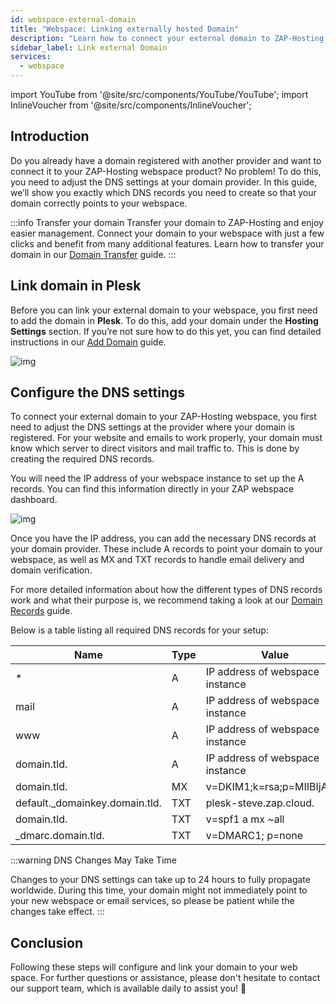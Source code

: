 ```yaml
---
id: webspace-external-domain
title: "Webspace: Linking externally hosted Domain"
description: "Learn how to connect your external domain to ZAP-Hosting webspace for seamless website and email functionality → Learn more now"
sidebar_label: Link external Domain
services:
  - webspace
---
```


import YouTube from '@site/src/components/YouTube/YouTube';
import InlineVoucher from '@site/src/components/InlineVoucher';



## Introduction

Do you already have a domain registered with another provider and want to connect it to your ZAP-Hosting webspace product? No problem! To do this, you need to adjust the DNS settings at your domain provider. In this guide, we’ll show you exactly which DNS records you need to create so that your domain correctly points to your webspace.

:::info Transfer your domain
Transfer your domain to ZAP-Hosting and enjoy easier management. Connect your domain to your webspace with just a few clicks and benefit from many additional features. Learn how to transfer your domain in our [Domain Transfer](domain-transfer.md) guide.
:::

<InlineVoucher />



## Link domain in Plesk

Before you can link your external domain to your webspace, you first need to add the domain in **Plesk**. To do this, add your domain under the **Hosting Settings** section. If you’re not sure how to do this yet, you can find detailed instructions in our [Add Domain](https://zap-hosting.com/guides/docs/webspace-adddomain) guide.

![img](https://screensaver01.zap-hosting.com/index.php/s/Kx7KDPEk3t6Tcbd/download)



## Configure the DNS settings

To connect your external domain to your ZAP-Hosting webspace, you first need to adjust the DNS settings at the provider where your domain is registered. For your website and emails to work properly, your domain must know which server to direct visitors and mail traffic to. This is done by creating the required DNS records.

You will need the IP address of your webspace instance to set up the A records. You can find this information directly in your ZAP webspace dashboard. 

![img](https://screensaver01.zap-hosting.com/index.php/s/DzpqenW4FwP6fbf/download)

Once you have the IP address, you can add the necessary DNS records at your domain provider. These include A records to point your domain to your webspace, as well as MX and TXT records to handle email delivery and domain verification.

For more detailed information about how the different types of DNS records work and what their purpose is, we recommend taking a look at our [Domain Records](domain-records.md) guide.

Below is a table listing all required DNS records for your setup:

| Name                           | Type | Value                           | TTL  | Prio |
| ------------------------------ | ---- | ------------------------------- | ---- | ---- |
| *                              | A    | IP address of webspace instance | 3600 | 0    |
| mail                           | A    | IP address of webspace instance | 3600 | 0    |
| www                            | A    | IP address of webspace instance | 3600 | 0    |
| domain.tld.                    | A    | IP address of webspace instance | 3600 | 0    |
| domain.tld.                    | MX   | v=DKIM1;k=rsa;p=MIIBIjA......   | 3600 | 10   |
| default._domainkey.domain.tld. | TXT  | plesk-steve.zap.cloud.          | 3600 | 0    |
| domain.tld.                    | TXT  | v=spf1 a mx ~all                | 3600 | 0    |
| _dmarc.domain.tld.             | TXT  | v=DMARC1; p=none                | 3600 | 0    |

:::warning DNS Changes May Take Time

Changes to your DNS settings can take up to 24 hours to fully propagate worldwide. During this time, your domain might not immediately point to your new webspace or email services, so please be patient while the changes take effect.
:::




## Conclusion
Following these steps will configure and link your domain to your web space.  For further questions or assistance, please don't hesitate to contact our support team, which is available daily to assist you! 🙂


<InlineVoucher />
